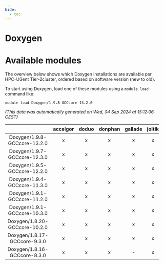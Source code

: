 ```yaml
---
hide:
  - toc
---
```


Doxygen
=======

# Available modules


The overview below shows which Doxygen installations are available per HPC-UGent Tier-2cluster, ordered based on software version (new to old).

To start using Doxygen, load one of these modules using a `module load` command like:

```shell
module load Doxygen/1.9.8-GCCcore-13.2.0
```

*(This data was automatically generated on Wed, 04 Sep 2024 at 15:12:06 CEST)*  

| |accelgor|doduo|donphan|gallade|joltik|shinx|skitty|
| :---: | :---: | :---: | :---: | :---: | :---: | :---: | :---: |
|Doxygen/1.9.8-GCCcore-13.2.0|x|x|x|x|x|x|x|
|Doxygen/1.9.7-GCCcore-12.3.0|x|x|x|x|x|x|x|
|Doxygen/1.9.5-GCCcore-12.2.0|x|x|x|x|x|x|x|
|Doxygen/1.9.4-GCCcore-11.3.0|x|x|x|x|x|x|x|
|Doxygen/1.9.1-GCCcore-11.2.0|x|x|x|x|x|-|x|
|Doxygen/1.9.1-GCCcore-10.3.0|x|x|x|x|x|-|x|
|Doxygen/1.8.20-GCCcore-10.2.0|x|x|x|x|x|-|x|
|Doxygen/1.8.17-GCCcore-9.3.0|x|x|x|x|x|-|x|
|Doxygen/1.8.16-GCCcore-8.3.0|x|x|x|-|x|-|x|

